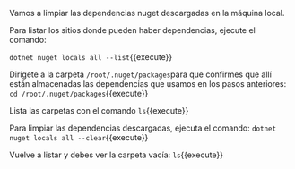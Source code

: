 Vamos a limpiar las dependencias nuget descargadas en la máquina local.

Para listar los sitios donde pueden haber dependencias, ejecute el comando: 

`dotnet nuget locals all --list`{{execute}}

Dirígete a la carpeta `/root/.nuget/packages`para que confirmes que allí están almacenadas las dependencias que usamos en los pasos anteriores:
`cd /root/.nuget/packages`{{execute}}

Lista las carpetas con el comando `ls`{{execute}}

Para limpiar las dependencias descargadas, ejecuta el comando:
`dotnet nuget locals all --clear`{{execute}}

Vuelve a listar y debes ver la carpeta vacía:
`ls`{{execute}}